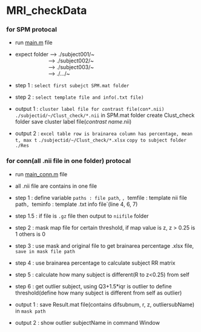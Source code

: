 # MRI_checkData
### for SPM protocal
- run [main.m](./code/main.m) file
- expect folder --> ./subject001/~  
&nbsp;&nbsp;&nbsp;&nbsp;&nbsp;&nbsp;&nbsp;&nbsp;&nbsp;&nbsp;&nbsp;&nbsp;&nbsp;&nbsp;&nbsp;&nbsp;&nbsp;&nbsp;&nbsp;&nbsp;&nbsp; --> ./subject002/~  
&nbsp;&nbsp;&nbsp;&nbsp;&nbsp;&nbsp;&nbsp;&nbsp;&nbsp;&nbsp;&nbsp;&nbsp;&nbsp;&nbsp;&nbsp;&nbsp;&nbsp;&nbsp;&nbsp;&nbsp;&nbsp; --> ./subject003/~  
&nbsp;&nbsp;&nbsp;&nbsp;&nbsp;&nbsp;&nbsp;&nbsp;&nbsp;&nbsp;&nbsp;&nbsp;&nbsp;&nbsp;&nbsp;&nbsp;&nbsp;&nbsp;&nbsp;&nbsp;&nbsp; --> ./.../~

- step 1 : `select first subejct SPM.mat folder`  
- step 2 : `select template file and info(.txt file)`
- output 1 : `cluster label file for contrast file(con*.nii)` `./subjectid/~/Clust_check/*.nii` in SPM.mat folder create Clust_check folder save cluster label file(*contrast name*.nii)
- output 2 : `excel table row is brainarea column has percentage, mean t, max t`  `./subjectid/~/Clust_check/*.xlsx` `copy to subject folder ./Res`

### for conn(all .nii file in one folder) protocal
- run [main_conn.m](./code/main_conn.m) file

- all .nii file are contains in one file
- step 1 : define variable `paths : file path`, `, `temfile : template nii file path`, `teminfo : template .txt info file`(line 4, 6, 7)
- step 1.5 : if file is `.gz` file then output to `niifile` folder
- step 2 : mask map file for certain threshold, if map value is z, z > 0.25 is 1 others is 0
- step 3 : use mask and original file to get brainarea percentage .xlsx file, `save in mask file path`
- step 4 : use brainarea percentage to calculate subject RR matrix
- step 5 : calculate how many subject is different(R to z<0.25) from self
- step 6 : get outlier subject, using Q3+1.5*iqr is outlier to define threshold(define how many subject is different from self as outlier)
- output 1 : save Result.mat file(contains difsubnum, r, z, outliersubName) in `mask path`
- output 2 : show outlier subjectName in command Window
